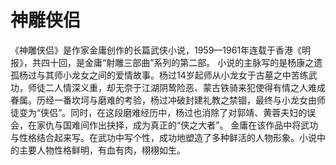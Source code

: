 # 神雕侠侣

《神雕侠侣》是作家金庸创作的长篇武侠小说，1959—1961年连载于香港《明报》，共四十回，是金庸“射雕三部曲”系列的第二部。
小说的主脉写的是杨康之遗孤杨过与其师小龙女之间的爱情故事。杨过14岁起师从小龙女于古墓之中苦练武功，师徒二人情深义重，却无奈于江湖阴鸷险恶、蒙古铁骑来犯使得有情之人难成眷属。历经一番坎坷与磨难的考验，杨过冲破封建礼教之禁锢，最终与小龙女由师徒变为“侠侣”。同时，在这段磨难经历中，杨过也消除了对郭靖、黄蓉夫妇的误会，在家仇与国难间作出抉择，成为真正的“侠之大者”。
金庸在该作品中将武功与性格结合起来写。在武功中写个性，成功地塑造了多种鲜活的人物形象。小说中的主要人物性格鲜明，有血有肉，栩栩如生。